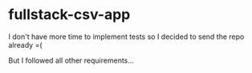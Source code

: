 # fullstack-csv-app

I don't have more time to implement tests so I decided to send the repo already =(

But I followed all other requirements...
